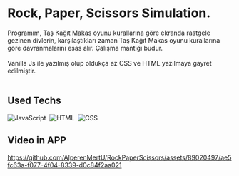 # Rock, Paper, Scissors Simulation.

Programım, Taş Kağıt Makas oyunu kurallarına göre ekranda rastgele gezinen divlerin, karşılaştıkları zaman Taş Kağıt Makas oyunu kurallarına göre davranmalarını esas alır.
Çalışma mantığı budur.
<br/><br/>
Vanilla Js ile yazılmış olup oldukça az CSS ve HTML yazılmaya gayret edilmiştir.
<br/><br/>
## Used Techs
![JavaScript](https://img.shields.io/badge/-JavaScript-05122A?style=flat&logo=javascript)&nbsp;
![HTML](https://img.shields.io/badge/-HTML-05122A?style=flat&logo=HTML5)&nbsp;
![CSS](https://img.shields.io/badge/-CSS-05122A?style=flat&logo=CSS3&logoColor=1572B6)&nbsp;


## Video in APP 
https://github.com/AlperenMertU/RockPaperScissors/assets/89020497/ae5fc63a-f077-4f04-8339-d0c84f2aa021


